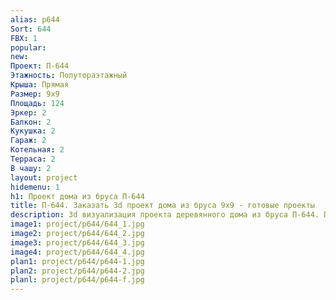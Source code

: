 ```yaml
---
alias: p644
Sort: 644
FBX: 1
popular: 
new: 
Проект: П-644
Этажность: Полутораэтажный
Крыша: Прямая
Размер: 9х9
Площадь: 124
Эркер: 2
Балкон: 2
Кукушка: 2
Гараж: 2
Котельная: 2
Терраса: 2
В чашу: 2
layout: project
hidemenu: 1
h1: Проект дома из бруса П-644
title: П-644. Заказать 3d проект дома из бруса 9х9 - готовые проекты
description: 3d визуализация проекта деревянного дома из бруса П-644. Площадь 124 м2, размер 9х9. Вы можете внести любые изменения в проект.
image1: project/p644/644_1.jpg
image2: project/p644/644_2.jpg
image3: project/p644/644_3.jpg
image4: project/p644/644_4.jpg
plan1: project/p644/p644-1.jpg
plan2: project/p644/p644-2.jpg
planl: project/p644/p644-f.jpg
---
```

